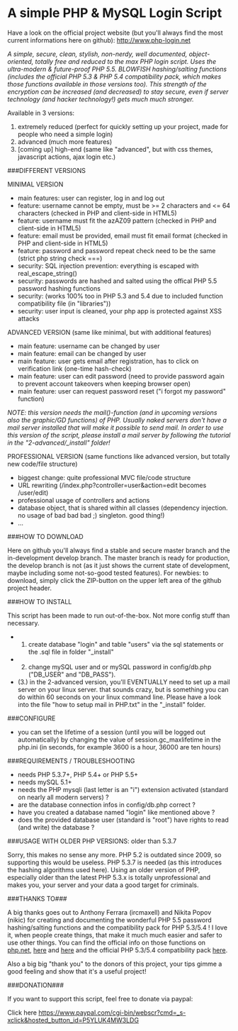 # A simple PHP & MySQL Login Script #

Have a look on the official project website (but you'll always find the most current informations here on github):
http://www.php-login.net

*A simple, secure, clean, stylish, non-nerdy, well documented, object-oriented, totally free and reduced to the max PHP login script.
Uses the ultra-modern & future-proof PHP 5.5. BLOWFISH hashing/salting functions (includes the official PHP 5.3 & PHP 5.4 compatibility
pack, which makes those functions available in those versions too). This strength of the encryption can be increased (and decreased) to
stay secure, even if server technology (and hacker technology!) gets much much stronger.*

Available in 3 versions: 

1. extremely reduced (perfect for quickly setting up your project, made for people who need a simple login)
2. advanced (much more features)
3. [coming up] high-end (same like "advanced", but with css themes, javascript actions, ajax login etc.)

###DIFFERENT VERSIONS

MINIMAL VERSION

- main features: user can register, log in and log out
- feature: username cannot be empty, must be >= 2 characters and <= 64 characters (checked in PHP and client-side in HTML5)
- feature: username must fit the azAZ09 pattern (checked in PHP and client-side in HTML5)
- feature: email must be provided, email must fit email format (checked in PHP and client-side in HTML5)
- feature: password and password repeat check need to be the same (strict php string check ===)
- security: SQL injection prevention: everything is escaped with real_escape_string()
- security: passwords are hashed and salted using the offical PHP 5.5 password hashing functions
- security: (works 100% too in PHP 5.3 and 5.4 due to included function compatibility file (in "libraries"))
- security: user input is cleaned, your php app is protected against XSS attacks

ADVANCED VERSION (same like minimal, but with additional features)

- main feature: username can be changed by user
- main feature: email can be changed by user
- main feature: user gets email after registration, has to click on verification link (one-time hash-check)
- main feature: user can edit password (need to provide password again to prevent account takeovers when keeping browser open)
- main feature: user can request password reset ("i forgot my password" function)

*NOTE: this version needs the mail()-function (and in upcoming versions also the graphic/GD functions) of PHP.
Usually naked servers don't have a mail server installed that will make it possible to send mail.
In order to use this version of the script, please install a mail server by following the tutorial in the "2-advanced/_install" folder!*

PROFESSIONAL VERSION (same functions like advanced version, but totally new code/file structure)
* biggest change: quite professional MVC file/code structure
* URL rewriting (/index.php?controller=user&action=edit becomes /user/edit)
* professional usage of controllers and actions
* database object, that is shared within all classes (dependency injection. no usage of bad bad bad ;) singleton. good thing!)
* ...

###HOW TO DOWNLOAD

Here on github you'll always find a stable and secure master branch and the in-development develop branch.
The master branch is ready for production, the develop branch is not (as it just shows the current state of development,
maybe including some not-so-good tested features). For newbies: to download, simply click the ZIP-button on the upper left area of the
github project header.

###HOW TO INSTALL

This script has been made to run out-of-the-box. Not more config stuff than necessary.

* 1. create database "login" and table "users" via the sql statements or the .sql file in folder "_install"
* 2. change mySQL user and or mySQL password in config/db.php ("DB_USER" and "DB_PASS").
* (3.) in the 2-advanced version, you'll EVENTUALLY need to set up a mail server on your linux server. that sounds crazy, but is
something you can do within 60 seconds on your linux command line. Please have a look into the file "how to setup mail in PHP.txt"
in the "_install" folder.

###CONFIGURE

* you can set the lifetime of a session (until you will be logged out automatically) by changing the value of session.gc_maxlifetime in the php.ini (in seconds, for example 3600 is a hour, 36000 are ten hours)

###REQUIREMENTS / TROUBLESHOOTING

* needs PHP 5.3.7+, PHP 5.4+ or PHP 5.5+
* needs mySQL 5.1+
* needs the PHP mysqli (last letter is an "i") extension activated (standard on nearly all modern servers) ?
* are the database connection infos in config/db.php correct ?
* have you created a database named "login" like mentioned above ?
* does the provided database user (standard is "root") have rights to read (and write) the database ?

###USAGE WITH OLDER PHP VERSIONS: older than 5.3.7

Sorry, this makes no sense any more. PHP 5.2 is outdated since 2009, so supporting this would be useless.
PHP 5.3.7 is needed (as this introduces the hashing algorithms used here). Using an older version of PHP,
especially older than the latest PHP 5.3.x is totally unprofessional and makes you, your server and your data
a good target for criminals.

###THANKS TO###

A big thanks goes out to Anthony Ferrara (ircmaxell) and Nikita Popov (nikic) for creating and documenting the wonderful PHP 5.5 password
hashing/salting functions and the compatibility pack for PHP 5.3/5.4 ! I love it, when people create things, that make it much much easier
and safer to use other things. You can find the official info on those functions on [php.net](https://wiki.php.net/rfc/password_hash), [here](http://benwerd.com/2012/09/12/more-secure-password-hashing-in-php-5-5/) and
[here]() and the official PHP 5.3/5.4 compatibility pack [here](https://github.com/ircmaxell/password_compat/blob/master/lib/password.php).

Also a big big "thank you" to the donors of this project, your tips gimme a good feeling and show that it's a useful project!

###DONATION###

If you want to support this script, feel free to donate via paypal:

Click here https://www.paypal.com/cgi-bin/webscr?cmd=_s-xclick&hosted_button_id=P5YLUK4MW3LDG
